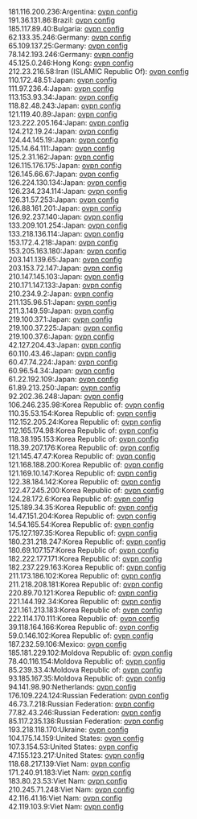 181.116.200.236:Argentina: [ovpn config](vpn/181_116_200_236.ovpn)  
191.36.131.86:Brazil: [ovpn config](vpn/191_36_131_86.ovpn)  
185.117.89.40:Bulgaria: [ovpn config](vpn/185_117_89_40.ovpn)  
62.133.35.246:Germany: [ovpn config](vpn/62_133_35_246.ovpn)  
65.109.137.25:Germany: [ovpn config](vpn/65_109_137_25.ovpn)  
78.142.193.246:Germany: [ovpn config](vpn/78_142_193_246.ovpn)  
45.125.0.246:Hong Kong: [ovpn config](vpn/45_125_0_246.ovpn)  
212.23.216.58:Iran (ISLAMIC Republic Of): [ovpn config](vpn/212_23_216_58.ovpn)  
110.172.48.51:Japan: [ovpn config](vpn/110_172_48_51.ovpn)  
111.97.236.4:Japan: [ovpn config](vpn/111_97_236_4.ovpn)  
113.153.93.34:Japan: [ovpn config](vpn/113_153_93_34.ovpn)  
118.82.48.243:Japan: [ovpn config](vpn/118_82_48_243.ovpn)  
121.119.40.89:Japan: [ovpn config](vpn/121_119_40_89.ovpn)  
123.222.205.164:Japan: [ovpn config](vpn/123_222_205_164.ovpn)  
124.212.19.24:Japan: [ovpn config](vpn/124_212_19_24.ovpn)  
124.44.145.19:Japan: [ovpn config](vpn/124_44_145_19.ovpn)  
125.14.64.111:Japan: [ovpn config](vpn/125_14_64_111.ovpn)  
125.2.31.162:Japan: [ovpn config](vpn/125_2_31_162.ovpn)  
126.115.176.175:Japan: [ovpn config](vpn/126_115_176_175.ovpn)  
126.145.66.67:Japan: [ovpn config](vpn/126_145_66_67.ovpn)  
126.224.130.134:Japan: [ovpn config](vpn/126_224_130_134.ovpn)  
126.234.234.114:Japan: [ovpn config](vpn/126_234_234_114.ovpn)  
126.31.57.253:Japan: [ovpn config](vpn/126_31_57_253.ovpn)  
126.88.161.201:Japan: [ovpn config](vpn/126_88_161_201.ovpn)  
126.92.237.140:Japan: [ovpn config](vpn/126_92_237_140.ovpn)  
133.209.101.254:Japan: [ovpn config](vpn/133_209_101_254.ovpn)  
133.218.136.114:Japan: [ovpn config](vpn/133_218_136_114.ovpn)  
153.172.4.218:Japan: [ovpn config](vpn/153_172_4_218.ovpn)  
153.205.163.180:Japan: [ovpn config](vpn/153_205_163_180.ovpn)  
203.141.139.65:Japan: [ovpn config](vpn/203_141_139_65.ovpn)  
203.153.72.147:Japan: [ovpn config](vpn/203_153_72_147.ovpn)  
210.147.145.103:Japan: [ovpn config](vpn/210_147_145_103.ovpn)  
210.171.147.133:Japan: [ovpn config](vpn/210_171_147_133.ovpn)  
210.234.9.2:Japan: [ovpn config](vpn/210_234_9_2.ovpn)  
211.135.96.51:Japan: [ovpn config](vpn/211_135_96_51.ovpn)  
211.3.149.59:Japan: [ovpn config](vpn/211_3_149_59.ovpn)  
219.100.37.1:Japan: [ovpn config](vpn/219_100_37_1.ovpn)  
219.100.37.225:Japan: [ovpn config](vpn/219_100_37_225.ovpn)  
219.100.37.6:Japan: [ovpn config](vpn/219_100_37_6.ovpn)  
42.127.204.43:Japan: [ovpn config](vpn/42_127_204_43.ovpn)  
60.110.43.46:Japan: [ovpn config](vpn/60_110_43_46.ovpn)  
60.47.74.224:Japan: [ovpn config](vpn/60_47_74_224.ovpn)  
60.96.54.34:Japan: [ovpn config](vpn/60_96_54_34.ovpn)  
61.22.192.109:Japan: [ovpn config](vpn/61_22_192_109.ovpn)  
61.89.213.250:Japan: [ovpn config](vpn/61_89_213_250.ovpn)  
92.202.36.248:Japan: [ovpn config](vpn/92_202_36_248.ovpn)  
106.246.235.98:Korea Republic of: [ovpn config](vpn/106_246_235_98.ovpn)  
110.35.53.154:Korea Republic of: [ovpn config](vpn/110_35_53_154.ovpn)  
112.152.205.24:Korea Republic of: [ovpn config](vpn/112_152_205_24.ovpn)  
112.165.174.98:Korea Republic of: [ovpn config](vpn/112_165_174_98.ovpn)  
118.38.195.153:Korea Republic of: [ovpn config](vpn/118_38_195_153.ovpn)  
118.39.207.176:Korea Republic of: [ovpn config](vpn/118_39_207_176.ovpn)  
121.145.47.47:Korea Republic of: [ovpn config](vpn/121_145_47_47.ovpn)  
121.168.188.200:Korea Republic of: [ovpn config](vpn/121_168_188_200.ovpn)  
121.169.10.147:Korea Republic of: [ovpn config](vpn/121_169_10_147.ovpn)  
122.38.184.142:Korea Republic of: [ovpn config](vpn/122_38_184_142.ovpn)  
122.47.245.200:Korea Republic of: [ovpn config](vpn/122_47_245_200.ovpn)  
124.28.172.6:Korea Republic of: [ovpn config](vpn/124_28_172_6.ovpn)  
125.189.34.35:Korea Republic of: [ovpn config](vpn/125_189_34_35.ovpn)  
14.47.151.204:Korea Republic of: [ovpn config](vpn/14_47_151_204.ovpn)  
14.54.165.54:Korea Republic of: [ovpn config](vpn/14_54_165_54.ovpn)  
175.127.197.35:Korea Republic of: [ovpn config](vpn/175_127_197_35.ovpn)  
180.231.218.247:Korea Republic of: [ovpn config](vpn/180_231_218_247.ovpn)  
180.69.107.157:Korea Republic of: [ovpn config](vpn/180_69_107_157.ovpn)  
182.222.177.171:Korea Republic of: [ovpn config](vpn/182_222_177_171.ovpn)  
182.237.229.163:Korea Republic of: [ovpn config](vpn/182_237_229_163.ovpn)  
211.173.186.102:Korea Republic of: [ovpn config](vpn/211_173_186_102.ovpn)  
211.218.208.181:Korea Republic of: [ovpn config](vpn/211_218_208_181.ovpn)  
220.89.70.121:Korea Republic of: [ovpn config](vpn/220_89_70_121.ovpn)  
221.144.192.34:Korea Republic of: [ovpn config](vpn/221_144_192_34.ovpn)  
221.161.213.183:Korea Republic of: [ovpn config](vpn/221_161_213_183.ovpn)  
222.114.170.111:Korea Republic of: [ovpn config](vpn/222_114_170_111.ovpn)  
39.118.164.166:Korea Republic of: [ovpn config](vpn/39_118_164_166.ovpn)  
59.0.146.102:Korea Republic of: [ovpn config](vpn/59_0_146_102.ovpn)  
187.232.59.106:Mexico: [ovpn config](vpn/187_232_59_106.ovpn)  
185.181.229.102:Moldova Republic of: [ovpn config](vpn/185_181_229_102.ovpn)  
78.40.116.154:Moldova Republic of: [ovpn config](vpn/78_40_116_154.ovpn)  
85.239.33.4:Moldova Republic of: [ovpn config](vpn/85_239_33_4.ovpn)  
93.185.167.35:Moldova Republic of: [ovpn config](vpn/93_185_167_35.ovpn)  
94.141.98.90:Netherlands: [ovpn config](vpn/94_141_98_90.ovpn)  
176.109.224.124:Russian Federation: [ovpn config](vpn/176_109_224_124.ovpn)  
46.73.7.218:Russian Federation: [ovpn config](vpn/46_73_7_218.ovpn)  
77.82.43.246:Russian Federation: [ovpn config](vpn/77_82_43_246.ovpn)  
85.117.235.136:Russian Federation: [ovpn config](vpn/85_117_235_136.ovpn)  
193.218.118.170:Ukraine: [ovpn config](vpn/193_218_118_170.ovpn)  
104.175.14.159:United States: [ovpn config](vpn/104_175_14_159.ovpn)  
107.3.154.53:United States: [ovpn config](vpn/107_3_154_53.ovpn)  
47.155.123.217:United States: [ovpn config](vpn/47_155_123_217.ovpn)  
118.68.217.139:Viet Nam: [ovpn config](vpn/118_68_217_139.ovpn)  
171.240.91.183:Viet Nam: [ovpn config](vpn/171_240_91_183.ovpn)  
183.80.23.53:Viet Nam: [ovpn config](vpn/183_80_23_53.ovpn)  
210.245.71.248:Viet Nam: [ovpn config](vpn/210_245_71_248.ovpn)  
42.116.41.16:Viet Nam: [ovpn config](vpn/42_116_41_16.ovpn)  
42.119.103.9:Viet Nam: [ovpn config](vpn/42_119_103_9.ovpn)  
